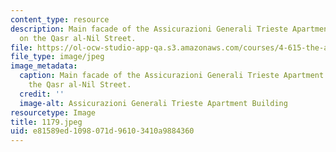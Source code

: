 ```yaml
---
content_type: resource
description: Main facade of the Assicurazioni Generali Trieste Apartment Building
  on the Qasr al-Nil Street.
file: https://ol-ocw-studio-app-qa.s3.amazonaws.com/courses/4-615-the-architecture-of-cairo-spring-2002/e81589ed1098071d96103410a9884360_1179.jpeg
file_type: image/jpeg
image_metadata:
  caption: Main facade of the Assicurazioni Generali Trieste Apartment Building on
    the Qasr al-Nil Street.
  credit: ''
  image-alt: Assicurazioni Generali Trieste Apartment Building
resourcetype: Image
title: 1179.jpeg
uid: e81589ed-1098-071d-9610-3410a9884360
---
```

